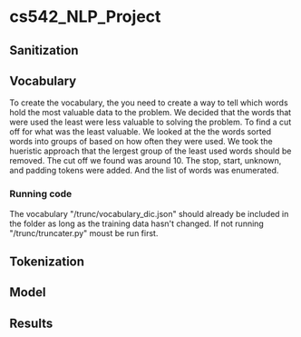 # cs542_NLP_Project

## Sanitization

## Vocabulary
To create the vocabulary, the you need to create a way to tell which words hold the most valuable data to the problem. We decided that the words that were used the least were less valuable to solving the problem. To find a cut off for what was the least valuable. We looked at the the words sorted words into groups of based on how often they were used. We took the hueristic approach that the lergest group of the least used words should be removed. The cut off we found was around 10. The stop, start, unknown, and padding tokens were added. And the list of words was enumerated.
### Running code 
The vocabulary "/trunc/vocabulary_dic.json" should already be included in the folder as long as the training data hasn't changed. If not running "/trunc/truncater.py" moust be run first.

## Tokenization

## Model

## Results
